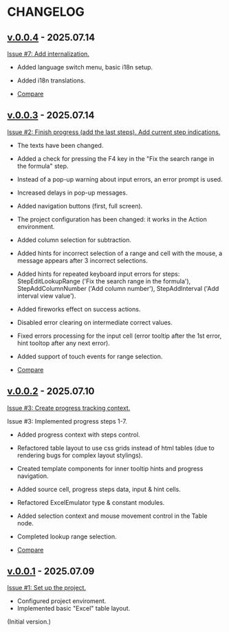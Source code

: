 <!--
 @since 2025.07.08
 @changed 2025.07.14, 17:55
-->

# CHANGELOG

## [v.0.0.4](https://github.com/lilliputten/action-excel-vlookup-emulator/releases/tag/v.0.0.4) - 2025.07.14

[Issue #7: Add internalization.](https://github.com/lilliputten/action-excel-vlookup-emulator/issues/2)

- Added language switch menu, basic i18n setup.
- Added i18n translations.

- [Compare](https://github.com/lilliputten/action-excel-vlookup-emulator/compare/v.0.0.3...v.0.0.4)

## [v.0.0.3](https://github.com/lilliputten/action-excel-vlookup-emulator/releases/tag/v.0.0.3) - 2025.07.14

[Issue #2: Finish progress (add the last steps). Add current step indications.](https://github.com/lilliputten/action-excel-vlookup-emulator/issues/2)

- The texts have been changed.
- Added a check for pressing the F4 key in the "Fix the search range in the formula" step.
- Instead of a pop-up warning about input errors, an error prompt is used.
- Increased delays in pop-up messages.
- Added navigation buttons (first, full screen).
- The project configuration has been changed: it works in the Action environment.
- Added column selection for subtraction.
- Added hints for incorrect selection of a range and cell with the mouse, a message appears after 3 incorrect selections.
- Added hints for repeated keyboard input errors for steps: StepEditLookupRange ('Fix the search range in the formula'), StepAddColumnNumber ('Add column number'), StepAddInterval ('Add interval view value').
- Added fireworks effect on success actions.
- Disabled error clearing on intermediate correct values.
- Fixed errors processing for the input cell (error tooltip after the 1st error, hint tooltop after any next error).
- Added support of touch events for range selection.

- [Compare](https://github.com/lilliputten/action-excel-vlookup-emulator/compare/v.0.0.2...v.0.0.3)

## [v.0.0.2](https://github.com/lilliputten/action-excel-vlookup-emulator/releases/tag/v.0.0.2) - 2025.07.10

[Issue #3: Create progress tracking context.](https://github.com/lilliputten/action-excel-vlookup-emulator/issues/3)

Issue #3: Implemented progress steps 1-7.

- Added progress context with steps control.
- Refactored table layout to use css grids instead of html tables (due to rendering bugs for complex layout stylings).
- Created template components for inner tooltip hints and progress navigation.
- Added source cell, progress steps data, input & hint cells.
- Refactored ExcelEmulator type & constant modules.
- Added selection context and mouse movement control in the Table node.
- Completed lookup range selection.

- [Compare](https://github.com/lilliputten/action-excel-vlookup-emulator/compare/v.0.0.1...v.0.0.2)

## [v.0.0.1](https://github.com/lilliputten/action-excel-vlookup-emulator/releases/tag/v.0.0.1) - 2025.07.09

[Issue #1: Set up the project.](https://github.com/lilliputten/action-excel-vlookup-emulator/issues/1)

- Configured project enviroment.
- Implemented basic "Excel" table layout.

(Initial version.)
